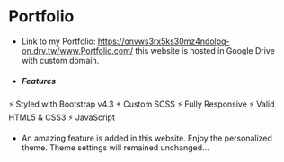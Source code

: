 # Portfolio

- Link to my Portfolio: https://onvws3rx5ks30mz4ndolpq-on.drv.tw/www.Portfolio.com/ this website is hosted in Google Drive with custom domain.

- <h5><b>Features</b></h5>
⚡️ Styled with Bootstrap v4.3 + Custom SCSS
⚡️ Fully Responsive
⚡️ Valid HTML5 & CSS3
⚡️ JavaScript 

- An amazing feature is added in this website. Enjoy the personalized theme. Theme settings will remained unchanged...



